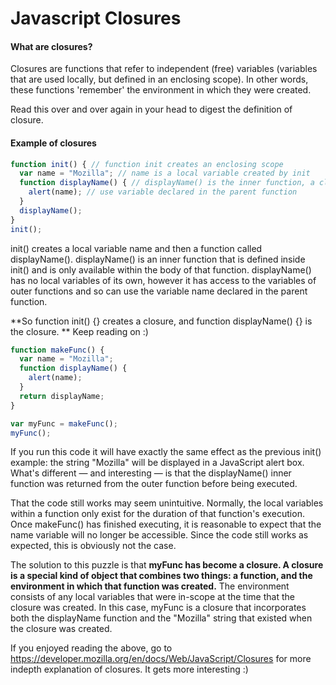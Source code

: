 # Javascript Closures


#### What are closures?

Closures are functions that refer to independent (free) variables (variables that are used locally, but defined in an enclosing scope). In other words, these functions 'remember' the environment in which they were created.

Read this over and over again in your head to digest the definition of closure.

#### Example of closures

```javascript
function init() { // function init creates an enclosing scope
  var name = "Mozilla"; // name is a local variable created by init
  function displayName() { // displayName() is the inner function, a closure ( i am a closure )
    alert(name); // use variable declared in the parent function    
  }
  displayName();    
}
init();
```

init() creates a local variable name and then a function called displayName(). displayName() is an inner function that is defined inside init() and is only available within the body of that function. displayName() has no local variables of its own, however it has access to the variables of outer functions and so can use the variable name declared in the parent function.

**So function init() {} creates a closure, and function displayName() {} is the closure.
** Keep reading on :)

```javascript
function makeFunc() {
  var name = "Mozilla";
  function displayName() {
    alert(name);
  }
  return displayName;
}

var myFunc = makeFunc();
myFunc();
```

If you run this code it will have exactly the same effect as the previous init() example: the string "Mozilla" will be displayed in a JavaScript alert box. What's different — and interesting — is that the displayName() inner function was returned from the outer function before being executed.

That the code still works may seem unintuitive. Normally, the local variables within a function only exist for the duration of that function's execution. Once makeFunc() has finished executing, it is reasonable to expect that the name variable will no longer be accessible. Since the code still works as expected, this is obviously not the case.

The solution to this puzzle is that **myFunc has become a closure. A closure is a special kind of object that combines two things: a function, and the environment in which that function was created.** The environment consists of any local variables that were in-scope at the time that the closure was created. In this case, myFunc is a closure that incorporates both the displayName function and the "Mozilla" string that existed when the closure was created.


If you enjoyed reading the above, go to https://developer.mozilla.org/en/docs/Web/JavaScript/Closures for more indepth explanation of closures. It gets more interesting :)